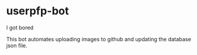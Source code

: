 # userpfp-bot

I got bored

This bot automates uploading images to github and updating the database json file.

